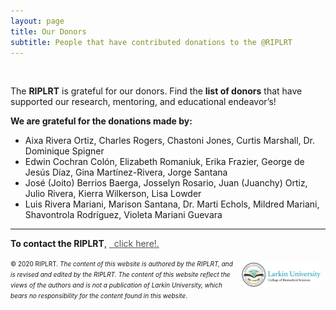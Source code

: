 ```yaml
---
layout: page
title: Our Donors 
subtitle: People that have contributed donations to the @RIPLRT
---
```


<script src="https://apps.elfsight.com/p/platform.js" defer></script>
<div class="elfsight-app-6458f1c2-738e-40ed-b7a0-7379c0377dff"></div>

<br>

The **RIPLRT** is grateful for our donors. Find the **list of donors** that have supported our research, mentoring, and educational endeavor’s!

<b>We are grateful for the donations made by:</b>

<ul>
  <li>Aixa Rivera Ortiz, Charles Rogers, Chastoni Jones, Curtis Marshall, Dr. Dominique Spigner</li>
  <li>Edwin Cochran Colón, Elizabeth Romaniuk, Erika Frazier, George de Jesús Díaz, Gina Martínez-Rivera, Jorge Santana</li>
  <li>José (Joito) Berrios Baerga, Josselyn Rosario, Juan (Juanchy) Ortiz, Julio Rivera, Kierra Wilkerson, Lisa Lowder</li>
  <li>Luis Rivera Mariani, Marison Santana, Dr. Marti Echols, Mildred Mariani, Shavontrola Rodríguez, Violeta Mariani Guevara</li>
</ul>

---
**To contact the RIPLRT**, 
<a href="mailto:friveram@riplrt.com" target="_blank" style="color:#515151;"><i class="fa fa-envelope" style="font-size:1em"></i> &nbsp; click here!.<br></a>

<a href="http://ularkin.org/college-of-biomedical-sciences/">
  <img src="/img/LU-Biomed-Logo-Horizontal-1.png" alt="College of Biomedical Sciences at Larkin University" align="right" style="width: 25%; height: 25%; margin:8px"/>
</a>

<font size="1">&#169; 2020 RIPLRT. <i>The content of this website is authored by the RIPLRT, and is revised and edited by the RIPLRT. The content of this website reflect the views of the authors and is not a publication of Larkin University, which bears no responsibility for the content found in this website</i>.</font>